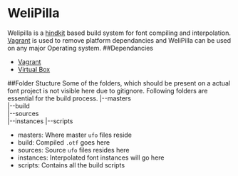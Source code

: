 # WeliPilla
Welipilla is a [hindkit](https://github.com/itfoundry/hindkit) based build system for font compiling and interpolation. [Vagrant](https://www.vagrantup.com/) is used to remove platform dependancies and WeliPilla can be used on any major Operating system.
##Dependancies
* [Vagrant](https://www.vagrantup.com/)
* [Virtual Box](https://www.virtualbox.org/)  

##Folder Stucture
Some of the folders, which should be present on a actual font project is not visible here due to gitignore. Following folders are essential for the build process.
|--masters  
|--build  
|--sources  
|--instances
|--scripts  

* masters: Where master ```ufo``` files reside
* build: Compiled ```.otf``` goes here
* sources: Source ```ufo``` files resides here
* instances: Interpolated font instances will go here
* scripts: Contains all the build scripts
